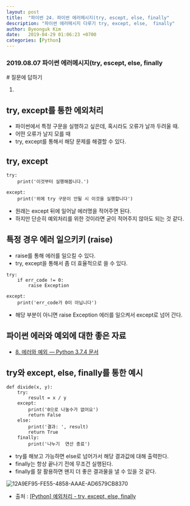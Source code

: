 ```yaml
---
layout: post
title:  "파이썬 24. 파이썬 에러메시지(try, escept, else, finally"
description: "파이썬 에러메시지 다루기 try, except, else,  finally"
author: Byeonguk Kim
date:   2019-04-29 01:06:23 +0700
categories: [Python]
---
```


### 2019.08.07 파이썬 에러메시지(try, escept, else, finally

\# 질문에 답하기

1.

## try, except를 통한 에외처리

* 파이썬에서 특정 구문을 실행하고 싶은데, 혹시라도 오류가 날까 두려울 때.
* 어떤 오류가 날지 모를 때
* try, except를 통해서 해당 문제를 해결할 수 있다.


## try, except

```
try:
    print('이것부터 실행해봅니다.')

except:
    print('위에 try 구문이 안될 시 이것을 실행합니다')

```

* 원래는 except 뒤에 일어날 에러명을 적어주면 된다.
* 하지만 단순히 예외처리를 위한 것이라면 굳이 적어주지 않아도 되는 것 같다.

## 특정 경우 에러 일으키키 (raise)

* raise를 통해 에러를 일으킬 수 있다.
* try, except을 통해서 좀 더  효율적으로 쓸 수 있다.

```
try:
    if err_code != 0:
        raise Exception

except:
    print('err_code가 0이 아닙니다')
```

* 해당 부분이 아니면 raise Exception 에러를 일으켜서 except로 넘어 간다.

## 파이썬 에러와 예외에 대한 좋은 자료

* [8. 에러와 예외 — Python 3.7.4 문서](https://docs.python.org/ko/3/tutorial/errors.html)


## try와 except, else, finally를 통한 예시

```
def divide(x, y):
    try:
        result = x / y
    except:
        print('0으로 나눌수가 없어요')
        return False
    else:
        print('결과: ', result)
        return True
    finally:
        print('나누기  연산 종료')
```    
    
* try를 해보고 가능하면 else로 넘어가서  해당 결과값에 대해 출력한다.
* finally는 항상 끝나기 전에 무조건 실행된다.
* finally를 잘 활용하면 왠지 더 좋은 결과물을 낼 수 있을 것  같다.

![12A9EF95-FE55-4858-AAAE-AD6579CB8370](https://user-images.githubusercontent.com/46436843/62585797-8044c680-b8f5-11e9-92d8-6217f4f40033.png)


* 출처 : [[Python] 예외처리 - try, except, else, finally](https://gomguard.tistory.com/122)
